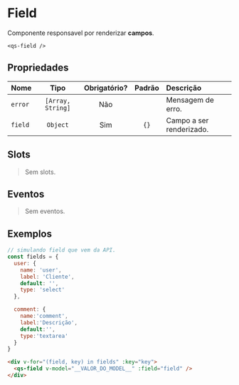 # Field

Componente responsavel por renderizar **campos**.

```
<qs-field />
```

## Propriedades

| Nome | Tipo | Obrigatório? | Padrão | Descrição |
|:-|:-:|:-:|:-:|:-|
| `error` | `[Array, String]` | Não | | Mensagem de erro. |
| `field` | `Object` | Sim | `{}` | Campo a ser renderizado. |

## Slots

> Sem slots.

## Eventos

> Sem eventos.

## Exemplos

```js
// simulando field que vem da API.
const fields = {
  user: {
    name: 'user',
    label: 'Cliente',
    default: '',
    type: 'select'
  },

  comment: {
    name:'comment',
    label:'Descrição',
    default:'',
    type:'textarea'
  }
}
```

```html
<div v-for="(field, key) in fields" :key="key">
  <qs-field v-model="__VALOR_DO_MODEL__" :field="field" />
</div>
```